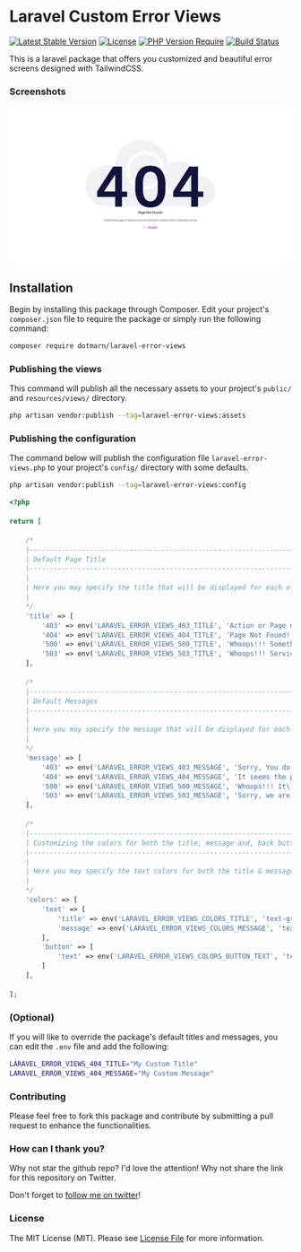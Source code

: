 # Laravel Custom Error Views

[![Latest Stable Version](https://poser.pugx.org/dotmarn/laravel-error-views/v)](https://packagist.org/packages/dotmarn/laravel-error-views) 
[![License](https://poser.pugx.org/dotmarn/laravel-error-views/license)](LICENSE) 
[![PHP Version Require](https://poser.pugx.org/dotmarn/laravel-error-views/require/php)](https://packagist.org/packages/dotmarn/laravel-error-views)
[![Build Status](https://scrutinizer-ci.com/g/dotmarn/laravel-error-views/badges/build.png?b=main)](https://scrutinizer-ci.com/g/dotmarn/laravel-error-views/build-status/main)

This is a laravel package that offers you customized and beautiful error screens designed with TailwindCSS.

### Screenshots
![Screenshot](screenshot-404.png)

## Installation

Begin by installing this package through Composer. Edit your project's `composer.json` file to require the package or simply run the following command:

```bash
composer require dotmarn/laravel-error-views

```

### Publishing the views

This command will publish all the necessary assets to your project's `public/` and `resources/views/` directory.

```bash
php artisan vendor:publish --tag=laravel-error-views:assets
```

### Publishing the configuration

The command below will publish the configuration file `laravel-error-views.php` to your project's `config/` directory with some defaults.

```bash
php artisan vendor:publish --tag=laravel-error-views:config
```

```php
<?php

return [

    /*
    |--------------------------------------------------------------------------
    | Default Page Title
    |--------------------------------------------------------------------------
    |
    | Here you may specify the title that will be displayed for each of the error pages
    |
    */
    'title' => [
        '403' => env('LARAVEL_ERROR_VIEWS_403_TITLE', 'Action or Page not authorized!!!'),
        '404' => env('LARAVEL_ERROR_VIEWS_404_TITLE', 'Page Not Found!'),
        '500' => env('LARAVEL_ERROR_VIEWS_500_TITLE', 'Whoops!!! Something went wrong.'),
        '503' => env('LARAVEL_ERROR_VIEWS_503_TITLE', 'Whoops!!! Service is currently unavailable')
    ],

    /*
    |--------------------------------------------------------------------------
    | Default Messages
    |--------------------------------------------------------------------------
    |
    | Here you may specify the message that will be displayed for each of the error pages
    |
    */
    'message' => [
        '403' => env('LARAVEL_ERROR_VIEWS_403_MESSAGE', 'Sorry, You do not have access to this page or resource.'),
        '404' => env('LARAVEL_ERROR_VIEWS_404_MESSAGE', 'It seems the page or resource you are looking for doesn\'t exist or has been moved.'),
        '500' => env('LARAVEL_ERROR_VIEWS_500_MESSAGE', 'Whoops!!! It\'s not you, it\'s us. Please try again.'),
        '503' => env('LARAVEL_ERROR_VIEWS_503_MESSAGE', 'Sorry, we are doing some maintenance. Please try again in few minutes.')
    ],

    /*
    |--------------------------------------------------------------------------
    | Customizing the colors for both the title, message and, back button
    |--------------------------------------------------------------------------
    |
    | Here you may specify the text colors for both the title & message
    |
    */
    'colors' => [
        'text' => [
            'title' => env('LARAVEL_ERROR_VIEWS_COLORS_TITLE', 'text-gray-700'),
            'message' => env('LARAVEL_ERROR_VIEWS_COLORS_MESSAGE', 'text-gray-500')
        ],
        'button' => [
            'text' => env('LARAVEL_ERROR_VIEWS_COLORS_BUTTON_TEXT', 'text-purple-600')
        ]
    ],

];
```

### (Optional)

If you will like to override the package's default titles and messages, you can edit the `.env` file and add the following:

```bash
LARAVEL_ERROR_VIEWS_404_TITLE="My Custom Title"
LARAVEL_ERROR_VIEWS_404_MESSAGE="My Custom Message"
```

### Contributing

Please feel free to fork this package and contribute by submitting a pull request to enhance the functionalities.

### How can I thank you?

Why not star the github repo? I'd love the attention! Why not share the link for this repository on Twitter.

Don't forget to [follow me on twitter](https://twitter.com/oluwalosheyii)!

### License

The MIT License (MIT). Please see [License File](LICENSE) for more information.